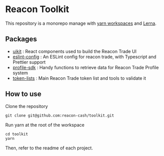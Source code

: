 # Reacon Toolkit

This repository is a monorepo manage with [yarn workspaces](https://classic.yarnpkg.com/en/docs/workspaces/) and [Lerna](https://lerna.js.org/). 

## Packages

- [uikit](https://github.com/reacon-cash/toolkit/tree/master/packages/uikit) : React components used to build the Reacon Trade UI
- [eslint-config](https://github.com/reacon-cash/toolkit/tree/master/packages/eslint-config) : An ESLint config for reacon trade, with Typescript and Prettier support
- [profile-sdk](https://github.com/reacon-cash/toolkit/tree/master/packages/profile-sdk) : Handy functions to retrieve data for Reacon Trade Profile system
- [token-lists](https://github.com/reacon-cash/toolkit/tree/master/packages/token-lists) : Main Reacon Trade token list and tools to validate it

## How to use

Clone the repository 

```
git clone git@github.com:reacon-cash/toolkit.git
```

Run yarn at the root of the workspace

```
cd toolkit
yarn
```

Then, refer to the readme of each project.
